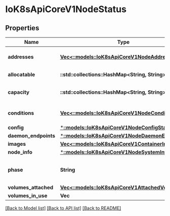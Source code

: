 # IoK8sApiCoreV1NodeStatus

## Properties
Name | Type | Description | Notes
------------ | ------------- | ------------- | -------------
**addresses** | [**Vec<::models::IoK8sApiCoreV1NodeAddress>**](io.k8s.api.core.v1.NodeAddress.md) | List of addresses reachable to the node. Queried from cloud provider, if available. More info: https://kubernetes.io/docs/concepts/nodes/node/#addresses | [optional] 
**allocatable** | **::std::collections::HashMap<String, String>** | Allocatable represents the resources of a node that are available for scheduling. Defaults to Capacity. | [optional] 
**capacity** | **::std::collections::HashMap<String, String>** | Capacity represents the total resources of a node. More info: https://kubernetes.io/docs/concepts/storage/persistent-volumes#capacity | [optional] 
**conditions** | [**Vec<::models::IoK8sApiCoreV1NodeCondition>**](io.k8s.api.core.v1.NodeCondition.md) | Conditions is an array of current observed node conditions. More info: https://kubernetes.io/docs/concepts/nodes/node/#condition | [optional] 
**config** | [***::models::IoK8sApiCoreV1NodeConfigStatus**](io.k8s.api.core.v1.NodeConfigStatus.md) |  | [optional] 
**daemon_endpoints** | [***::models::IoK8sApiCoreV1NodeDaemonEndpoints**](io.k8s.api.core.v1.NodeDaemonEndpoints.md) |  | [optional] 
**images** | [**Vec<::models::IoK8sApiCoreV1ContainerImage>**](io.k8s.api.core.v1.ContainerImage.md) | List of container images on this node | [optional] 
**node_info** | [***::models::IoK8sApiCoreV1NodeSystemInfo**](io.k8s.api.core.v1.NodeSystemInfo.md) |  | [optional] 
**phase** | **String** | NodePhase is the recently observed lifecycle phase of the node. More info: https://kubernetes.io/docs/concepts/nodes/node/#phase The field is never populated, and now is deprecated. | [optional] 
**volumes_attached** | [**Vec<::models::IoK8sApiCoreV1AttachedVolume>**](io.k8s.api.core.v1.AttachedVolume.md) | List of volumes that are attached to the node. | [optional] 
**volumes_in_use** | **Vec<String>** | List of attachable volumes in use (mounted) by the node. | [optional] 

[[Back to Model list]](../README.md#documentation-for-models) [[Back to API list]](../README.md#documentation-for-api-endpoints) [[Back to README]](../README.md)


